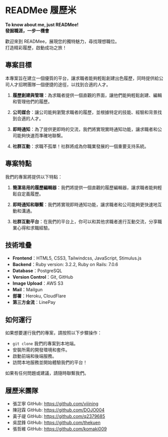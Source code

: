 # READMee 履歷米
**To know about me, just READMee!**<br>
**發掘職涯，一步一機會** 

歡迎來到 READMee，展現您的獨特魅力，尋找理想職位。<br>
打造精彩履歷，啟動成功之旅！

## 專案目標
本專案旨在建立一個優質的平台，讓求職者能夠輕鬆創建出色履歷，同時提供給公司人才招聘團隊一個便捷的途徑，以找到合適的人才。

1. **履歷創建與管理**：為求職者提供一個直觀的界面，讓他們能夠輕鬆創建、編輯和管理他們的履歷。

2. **公司媒合**：讓公司能夠瀏覽求職者的履歷，並根據特定的技能、經驗和背景找到合適的人才。

3. **即時通知**：為了提供更即時的交流，我們將實現實時通知功能，讓求職者和公司能夠快速而準確地聯繫。

4. **社群互動**：求職不孤單！社群將成為你職業發展的一個重要支持系統。

## 專案特點

我們的專案將提供以下特點：

1. **簡潔易用的履歷編輯器**：我們將提供一個直觀的履歷編輯器，讓求職者能夠輕鬆自定義履歷。

2. **即時通知和聯繫**：我們將實現即時通知功能，讓求職者和公司能夠更快速地互動和溝通。
  
3. **社群互動平台**：在我們的平台上，你可以和其他求職者進行互動交流，分享職業心得和求職經驗。

## 技術堆疊

- **Frontend**：HTML5, CSS3, Tailwindcss, JavaScript, Stimulus.js 
- **Backend**：Ruby version: 3.2.2, Ruby on Rails: 7.0.6
- **Database**：PostgreSQL
- **Version Control**：Git, GitHub
- **Image Upload**：AWS S3
- **Mail**：Mailgun
- **部署**：Heroku, CloudFlare
- **第三方金流**：LinePay

## 如何運行

如果想要運行我們的專案，請按照以下步驟操作：
-  `git clone` 我們的專案到本地端。
- 安裝所需的開發環境和套件。
- 啟動前端和後端服務。
- 訪問本地服務並開始體驗我們的平台！

如果有任何問題或建議，請隨時聯繫我們。

## 履歷米團隊
- 張芷寧 GitHub: https://github.com/viiining
- 陳冠霖 GitHub: https://github.com/DOJO004
- 黃子禔 GitHub: https://github.com/q2379685
- 吳昆鋒 GitHub: https://github.com/thekuen
- 張哲維 GitHub: https://github.com/komaki009